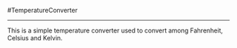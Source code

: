 #TemperatureConverter
<hr>
<p> This is a simple temperature converter used to convert among Fahrenheit, Celsius and Kelvin. </p>
